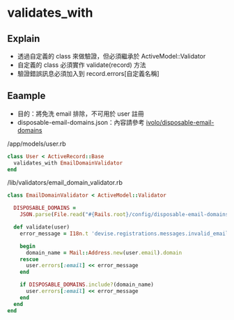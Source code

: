 # validates_with

## Explain

+ 透過自定義的 class 來做驗證，但必須繼承於 ActiveModel::Validator
+ 自定義的 class 必須實作 validate(record) 方法
+ 驗證錯誤訊息必須加入到 record.errors[自定義名稱]

## Eaample

+ 目的：將免洗 email 排除，不可用於 user 註冊
+ disposable-email-domains.json：內容請參考 [ivolo/disposable-email-domains](https://github.com/ivolo/disposable-email-domains/blob/master/index.json)


/app/models/user.rb
```ruby
class User < ActiveRecord::Base
  validates_with EmailDomainValidator
end
```

/lib/validators/email_domain_validator.rb
```ruby
class EmailDomainValidator < ActiveModel::Validator

  DISPOSABLE_DOMAINS =
    JSON.parse(File.read("#{Rails.root}/config/disposable-email-domains.json")) rescue []

  def validate(user)
    error_message = I18n.t 'devise.registrations.messages.invalid_email'

    begin
      domain_name = Mail::Address.new(user.email).domain
    rescue
      user.errors[:email] << error_message
    end

    if DISPOSABLE_DOMAINS.include?(domain_name)
      user.errors[:email] << error_message
    end
  end
end
```
